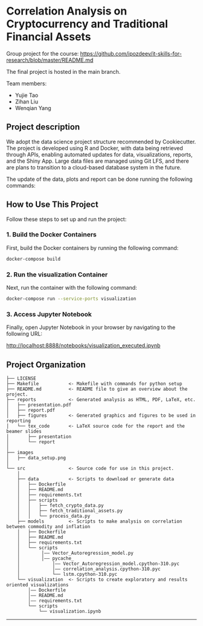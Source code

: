 
Correlation Analysis on Cryptocurrency and Traditional Financial Assets
==============================

Group project for the course: https://github.com/ipozdeev/it-skills-for-research/blob/master/README.md

The final project is hosted in the main branch. 

Team members:
- Yujie Tao
- Zihan Liu
- Wenqian Yang



Project description
------------
We adopt the data science project structure recommended by Cookiecutter. The project is developed using R and Docker, with data being retrieved through APIs, enabling automated updates for data, visualizations, reports, and the Shiny App. Large data files are managed using Git LFS, and there are plans to transition to a cloud-based database system in the future.


The update of the data, plots and report can be done running the following commands: 
## How to Use This Project

Follow these steps to set up and run the project:

### 1. Build the Docker Containers

First, build the Docker containers by running the following command:

```sh
docker-compose build
```

### 2. Run the visualization Container

Next, run the container with the following command:

```sh
docker-compose run --service-ports visualization
```

### 3. Access Jupyter Notebook

Finally, open Jupyter Notebook in your browser by navigating to the following URL:

[http://localhost:8888/notebooks/visualization_executed.ipynb](http://localhost:8888/notebooks/visualization_executed.ipynb)


Project Organization
------------

    ├── LICENSE
    ├── Makefile           <- Makefile with commands for python setup
    ├── README.md          <- README file to give an overview about the project.
    ├── reports            <- Generated analysis as HTML, PDF, LaTeX, etc.
    │   ├── presentation.pdf
    │   ├── report.pdf
    │   ├── figures        <- Generated graphics and figures to be used in reporting
    │   └── tex_code       <- LaTeX source code for the report and the beamer slides
    │       ├── presentation
    │       └── report
    │
    ├── images         
    │   ├── data_setup.png
    │
    └── src                <- Source code for use in this project.
        │
        ├── data           <- Scripts to download or generate data
        │   ├── Dockerfile
        │   ├── README.md   
        │   ├── requirements.txt
        │   ├── scripts
        │   │   ├── fetch_crypto_data.py
        │   │   ├── fetch_traditional_assets.py
        │   │   └── process_data.py
        ├── models         <- Scripts to make analysis on correlation between commodity and inflation
        │   ├── Dockerfile
        │   ├── README.md
        │   ├── requirements.txt
        │   └── scripts
        │        │—— Vector_Autoregression_model.py
        │        │—— pycache_
        │            │—— Vector_Autoregression_model.cpython-310.pyc
        │            │—— correlation_analysis.cpython-310.pyc
        │            └── lstm.cpython-310.pyc
        └── visualization  <- Scripts to create exploratory and results oriented visualizations
            │—— Dockerfile
            │—— README.md
            │—— requirements.txt
            └── scripts
                └── visualization.ipynb
            
--------
